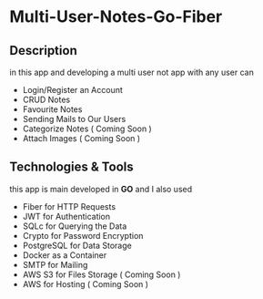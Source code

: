 # Multi-User-Notes-Go-Fiber
 ## Description
 in this app and developing a multi user not app with any user can 
 - Login/Register an Account
 - CRUD Notes
 - Favourite Notes
 - Sending Mails to Our Users
 - Categorize Notes ( Coming Soon )
 - Attach Images ( Coming Soon )

## Technologies & Tools
this app is main developed in <b>GO</b> and I also used
- Fiber for HTTP Requests
- JWT for Authentication
- SQLc for Querying the Data
- Crypto for Password Encryption
- PostgreSQL for Data Storage
- Docker as a Container
- SMTP for Mailing
- AWS S3 for Files Storage ( Coming Soon )
- AWS for Hosting ( Coming Soon )
